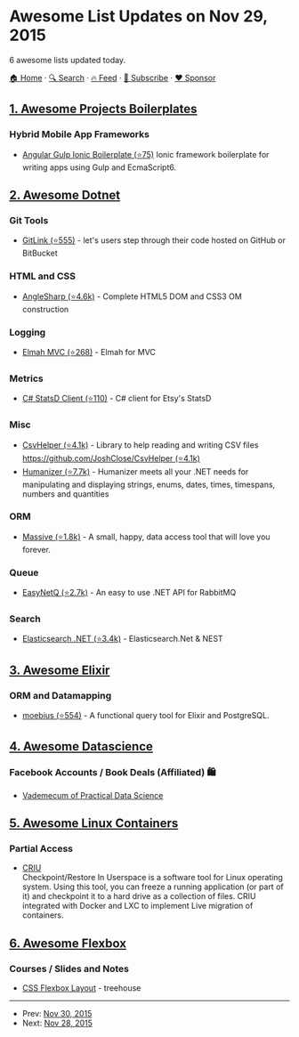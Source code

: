 # Awesome List Updates on Nov 29, 2015

6 awesome lists updated today.

[🏠 Home](/README.md) · [🔍 Search](https://www.trackawesomelist.com/search/) · [🔥 Feed](https://www.trackawesomelist.com/rss.xml) · [📮 Subscribe](https://trackawesomelist.us17.list-manage.com/subscribe?u=d2f0117aa829c83a63ec63c2f&id=36a103854c) · [❤️  Sponsor](https://github.com/sponsors/theowenyoung)



## [1. Awesome Projects Boilerplates](/content/melvin0008/awesome-projects-boilerplates/README.md)

### Hybrid Mobile App Frameworks

*   [Angular Gulp Ionic Boilerplate (⭐75)](https://github.com/MaximAbramchuck/angular-gulp-ionic-boilerplate) Ionic framework boilerplate for writing apps using Gulp and EcmaScript6.

## [2. Awesome Dotnet](/content/quozd/awesome-dotnet/README.md)

### Git Tools

*   [GitLink (⭐555)](https://github.com/GitTools/GitLink) - let's users step through their code hosted on GitHub or BitBucket

### HTML and CSS

*   [AngleSharp (⭐4.6k)](https://github.com/AngleSharp/AngleSharp) - Complete HTML5 DOM and CSS3 OM construction

### Logging

*   [Elmah MVC (⭐268)](https://github.com/alexbeletsky/elmah-mvc) - Elmah for MVC

### Metrics

*   [C# StatsD Client (⭐110)](https://github.com/Pereingo/statsd-csharp-client) - C# client for Etsy's StatsD

### Misc

*   [CsvHelper (⭐4.1k)](https://github.com/JoshClose/CsvHelper) - Library to help reading and writing CSV files [https://github.com/JoshClose/CsvHelper (⭐4.1k)](https://github.com/JoshClose/CsvHelper)
*   [Humanizer (⭐7.7k)](https://github.com/Humanizr/Humanizer) - Humanizer meets all your .NET needs for manipulating and displaying strings, enums, dates, times, timespans, numbers and quantities

### ORM

*   [Massive (⭐1.8k)](https://github.com/FransBouma/Massive) - A small, happy, data access tool that will love you forever.

### Queue

*   [EasyNetQ (⭐2.7k)](https://github.com/EasyNetQ/EasyNetQ) - An easy to use .NET API for RabbitMQ

### Search

*   [Elasticsearch .NET (⭐3.4k)](https://github.com/elastic/elasticsearch-net) - Elasticsearch.Net & NEST

## [3. Awesome Elixir](/content/h4cc/awesome-elixir/README.md)

### ORM and Datamapping

*   [moebius (⭐554)](https://github.com/robconery/moebius) - A functional query tool for Elixir and PostgreSQL.

## [4. Awesome Datascience](/content/academic/awesome-datascience/README.md)

### Facebook Accounts / Book Deals (Affiliated) 🛍

*   [Vademecum of Practical Data Science](https://www.facebook.com/datasciencevademecum)

## [5. Awesome Linux Containers](/content/Friz-zy/awesome-linux-containers/README.md)

### Partial Access

*   [CRIU](https://criu.org/Main_Page)\
    Checkpoint/Restore In Userspace is a software tool for Linux operating system. Using this tool, you can freeze a running application (or part of it) and checkpoint it to a hard drive as a collection of files. CRIU integrated with Docker and LXC to implement Live migration of containers.

## [6. Awesome Flexbox](/content/afonsopacifer/awesome-flexbox/README.md)

### Courses / Slides and Notes

*   [CSS Flexbox Layout](https://teamtreehouse.com/library/css-flexbox-layout?utm_source=Responsive+Design+Weekly\&utm_campaign=e4dbc18ebc-Responsive_Design_Weekly_184\&utm_medium=email\&utm_term=0_df65b6d7c8-e4dbc18ebc-59080665\&goal=0_df65b6d7c8-e4dbc18ebc-59080665) - treehouse

---

- Prev: [Nov 30, 2015](/content/2015/11/30/README.md)
- Next: [Nov 28, 2015](/content/2015/11/28/README.md)